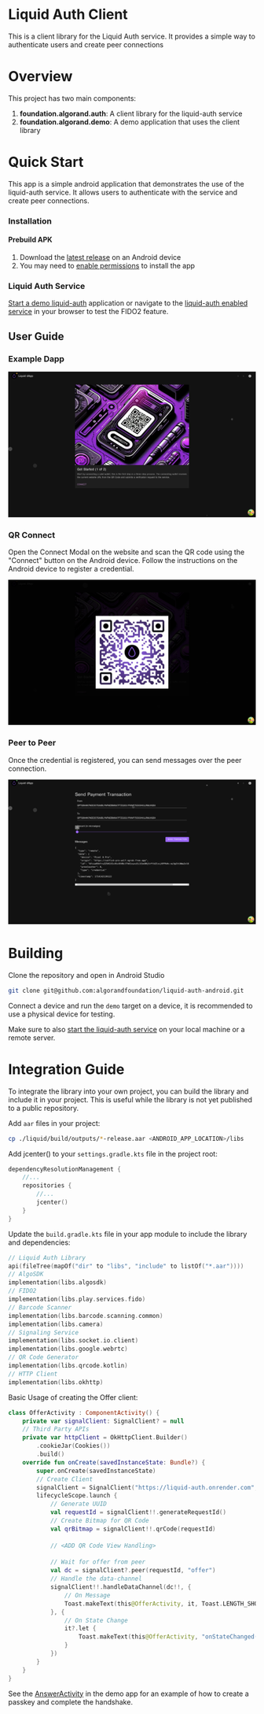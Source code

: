 # Liquid Auth Client

This is a client library for the Liquid Auth service. It provides a simple way to authenticate users and create peer connections

# Overview

This project has two main components:

1. **foundation.algorand.auth**: A client library for the liquid-auth service
2. **foundation.algorand.demo**: A demo application that uses the client library

# Quick Start

This app is a simple android application that demonstrates the use of the liquid-auth service. It allows users to authenticate with the service and create peer connections.

### Installation

#### Prebuild APK

1. Download the [latest release](https://github.com/algorandfoundation/liquid-auth-android/releases/download/v0.2.0/fido2-debug.apk) on an Android device
2. You may need to [enable permissions](https://www.androidauthority.com/how-to-install-apks-31494/) to install the app


### Liquid Auth Service

[Start a demo liquid-auth](https://github.com/algorandfoundation/liquid-auth?tab=readme-ov-file#getting-started) application or navigate to the [liquid-auth enabled service](https://liquid-auth.onrender.com) in your browser to test the FIDO2 feature.

## User Guide

### Example Dapp
![Step-1.png](.docs%2FStep-1.png)


### QR Connect

Open the Connect Modal on the website and scan the QR code using the "Connect" button on the Android device.
Follow the instructions on the Android device to register a credential.


![Step-1-QRCode.png](.docs%2FStep-1-QRCode.png)


### Peer to Peer

Once the credential is registered, you can send messages over the peer connection.

![Step-2.png](.docs%2FStep-2.png)


# Building

Clone the repository and open in Android Studio
```bash
git clone git@github.com:algorandfoundation/liquid-auth-android.git
```

Connect a device and run the `demo` target on a device, it is recommended to use a physical device for testing.

Make sure to also [start the liquid-auth service](https://github.com/algorandfoundation/liquid-auth?tab=readme-ov-file#getting-started) on your local machine or a remote server.

# Integration Guide

To integrate the library into your own project, you can build the library and include it in your project. This is useful while
the library is not yet published to a public repository.

Add `aar` files in your project:
```bash
cp ./liquid/build/outputs/*-release.aar <ANDROID_APP_LOCATION>/libs
```

Add jcenter() to your `settings.gradle.kts` file in the project root:
```kotlin
dependencyResolutionManagement {
    //...
    repositories {
        //...
        jcenter()
    }
}
```

Update the `build.gradle.kts` file in your app module to include the library and dependencies:
```kotlin
// Liquid Auth Library
api(fileTree(mapOf("dir" to "libs", "include" to listOf("*.aar"))))
// AlgoSDK
implementation(libs.algosdk)
// FIDO2
implementation(libs.play.services.fido)
// Barcode Scanner
implementation(libs.barcode.scanning.common)
implementation(libs.camera)
// Signaling Service
implementation(libs.socket.io.client)
implementation(libs.google.webrtc)
// QR Code Generator
implementation(libs.qrcode.kotlin)
// HTTP Client
implementation(libs.okhttp)
```

Basic Usage of creating the Offer client:

```kotlin
class OfferActivity : ComponentActivity() {
    private var signalClient: SignalClient? = null
    // Third Party APIs
    private var httpClient = OkHttpClient.Builder()
        .cookieJar(Cookies())
        .build()
    override fun onCreate(savedInstanceState: Bundle?) {
        super.onCreate(savedInstanceState)
        // Create Client
        signalClient = SignalClient("https://liquid-auth.onrender.com", this@OfferActivity, httpClient)
        lifecycleScope.launch {
            // Generate UUID
            val requestId = signalClient!!.generateRequestId()
            // Create Bitmap for QR Code
            val qrBitmap = signalClient!!.qrCode(requestId)

            // <ADD QR Code View Handling>

            // Wait for offer from peer
            val dc = signalClient?.peer(requestId, "offer")
            // Handle the data-channel
            signalClient!!.handleDataChannel(dc!!, {
                // On Message
                Toast.makeText(this@OfferActivity, it, Toast.LENGTH_SHORT).show()
            }, {
                // On State Change
                it?.let {
                    Toast.makeText(this@OfferActivity, "onStateChanged($it)", Toast.LENGTH_SHORT).show()
                }
            })
        }
    }
}
```

See the [AnswerActivity](demo/src/main/java/foundation/algorand/demo/AnswerActivity.kt) in the demo app for an example of how to create a passkey and complete the handshake.
